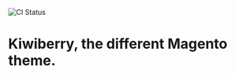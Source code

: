 ![CI Status](http://ci.kiwiberry.nz/build-status/image/1)

# Kiwiberry, the different Magento theme.

